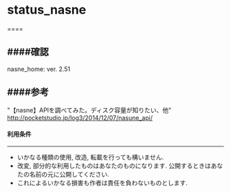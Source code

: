 # status_nasne
====

####確認
----
nasne_home: ver. 2.51

####参考
----
"【nasne】APIを調べてみた。ディスク容量が知りたい、他" http://pocketstudio.jp/log3/2014/12/07/nasune_api/

#### 利用条件
----
* いかなる種類の使用, 改造, 転載を行っても構いません.
* 改変, 部分的な利用したものはあなたのものになります. 公開するときはあなたの名前の元に公開してください.
* これによるいかなる損害も作者は責任を負わないものとします.
